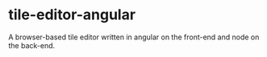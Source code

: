 tile-editor-angular
===================

A browser-based tile editor written in angular on the front-end and node on the back-end.
